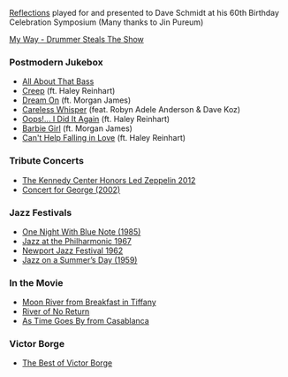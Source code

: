 [Reflections](https://youtu.be/xW_D5HHkJnI) played for and presented to Dave Schmidt at his 60th Birthday Celebration Symposium (Many thanks to Jin Pureum)

[My Way - Drummer Steals The Show](https://youtu.be/a9kPfelTEds)

### Postmodern Jukebox
- [All About That Bass](https://youtu.be/aLnZ1NQm2uk)
- [Creep](https://youtu.be/m3lF2qEA2cw) (ft. Haley Reinhart)
- [Dream On](https://youtu.be/Yq4KA0mUnC8) (ft. Morgan James)
- [Careless Whisper](https://youtu.be/lVXziMFEqX0) (feat. Robyn Adele Anderson & Dave Koz)
- [Oops!... I Did It Again](https://youtu.be/g_HN50TLuaI) (ft. Haley Reinhart)
- [Barbie Girl](https://youtu.be/4ReSV3CCRzg) (ft. Morgan James)
- [Can't Help Falling in Love](https://youtu.be/J7ClM1TUqBQ) (ft. Haley Reinhart)

### Tribute Concerts
- [The Kennedy Center Honors Led Zeppelin 2012](https://youtu.be/ra-itTKnFaw)
- [Concert for George (2002)](https://www.youtube.com/playlist?list=PLMhclBAaZsHbQNqLd-tWyAjeR9UJGEYHx)

### Jazz Festivals
- [One Night With Blue Note (1985)](https://youtu.be/G6kAmdzfvC8)
- [Jazz at the Philharmonic 1967](https://youtu.be/k-WwhDh894g)
- [Newport Jazz Festival 1962](https://youtu.be/ZUB72NfTQLM)
- [Jazz on a Summer’s Day (1959)](https://youtu.be/Htwe0NBjq4c)

### In the Movie
- [Moon River from Breakfast in Tiffany](https://youtu.be/uirBWk-qd9A)
- [River of No Return](https://youtu.be/dLzeHkEQe9g)
- [As Time Goes By from Casablanca](https://youtu.be/7vThuwa5RZU)

### Victor Borge
- [The Best of Victor Borge](https://youtu.be/f00VEflQ5VQ)
